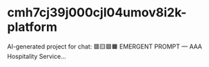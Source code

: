 # cmh7cj39j000cjl04umov8i2k-platform
AI-generated project for chat: 🟥🟨🟩🟧 EMERGENT PROMPT — AAA Hospitality Service...
